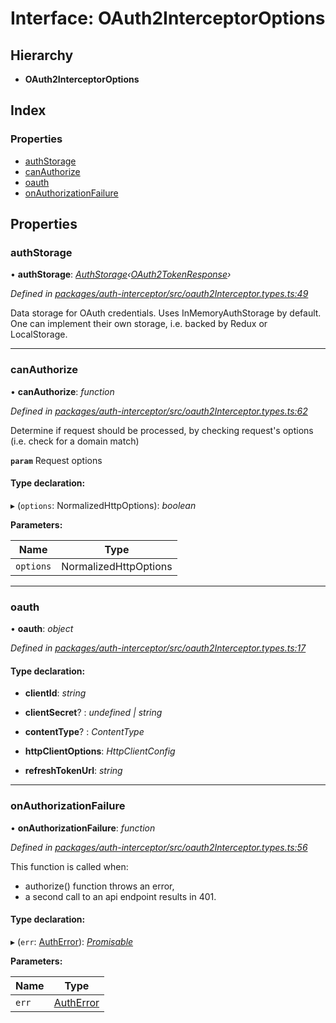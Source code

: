 # Interface: OAuth2InterceptorOptions

## Hierarchy

* **OAuth2InterceptorOptions**

## Index

### Properties

* [authStorage](oauth2interceptoroptions.md#authstorage)
* [canAuthorize](oauth2interceptoroptions.md#canauthorize)
* [oauth](oauth2interceptoroptions.md#oauth)
* [onAuthorizationFailure](oauth2interceptoroptions.md#onauthorizationfailure)

## Properties

###  authStorage

• **authStorage**: *[AuthStorage](authstorage.md)‹[OAuth2TokenResponse](oauth2tokenresponse.md)›*

*Defined in [packages/auth-interceptor/src/oauth2Interceptor.types.ts:49](https://github.com/headline-1/coolio/blob/c80476b/packages/auth-interceptor/src/oauth2Interceptor.types.ts#L49)*

Data storage for OAuth credentials. Uses InMemoryAuthStorage by default.
One can implement their own storage, i.e. backed by Redux or LocalStorage.

___

###  canAuthorize

• **canAuthorize**: *function*

*Defined in [packages/auth-interceptor/src/oauth2Interceptor.types.ts:62](https://github.com/headline-1/coolio/blob/c80476b/packages/auth-interceptor/src/oauth2Interceptor.types.ts#L62)*

Determine if request should be processed, by checking request's options (i.e. check for a domain match)

**`param`** Request options

#### Type declaration:

▸ (`options`: NormalizedHttpOptions): *boolean*

**Parameters:**

Name | Type |
------ | ------ |
`options` | NormalizedHttpOptions |

___

###  oauth

• **oauth**: *object*

*Defined in [packages/auth-interceptor/src/oauth2Interceptor.types.ts:17](https://github.com/headline-1/coolio/blob/c80476b/packages/auth-interceptor/src/oauth2Interceptor.types.ts#L17)*

#### Type declaration:

* **clientId**: *string*

* **clientSecret**? : *undefined | string*

* **contentType**? : *ContentType*

* **httpClientOptions**: *HttpClientConfig*

* **refreshTokenUrl**: *string*

___

###  onAuthorizationFailure

• **onAuthorizationFailure**: *function*

*Defined in [packages/auth-interceptor/src/oauth2Interceptor.types.ts:56](https://github.com/headline-1/coolio/blob/c80476b/packages/auth-interceptor/src/oauth2Interceptor.types.ts#L56)*

This function is called when:
- authorize() function throws an error,
- a second call to an api endpoint results in 401.

#### Type declaration:

▸ (`err`: [AuthError](../classes/autherror.md)): *[Promisable](../README.md#promisable)*

**Parameters:**

Name | Type |
------ | ------ |
`err` | [AuthError](../classes/autherror.md) |
